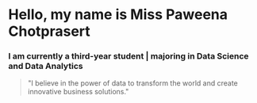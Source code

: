 # Hello, my name is Miss Paweena Chotprasert
### I am currently a third-year student | majoring in Data Science and Data Analytics

> "I believe in the power of data to transform the world and create innovative business solutions."

